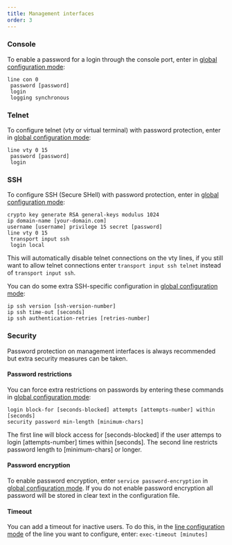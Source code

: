 ```yaml
---
title: Management interfaces
order: 3
---
```


<section>

### Console

To enable a password for a login through the console port, enter in [global configuration mode](#global-configuration-mode):

```
line con 0
 password [password]
 login
 logging synchronous
```

</section>
<section>

### Telnet

To configure telnet (vty or virtual terminal) with password protection, enter in [global configuration mode](#global-configuration-mode):

```
line vty 0 15
 password [password]
 login
```

</section>
<section>

### SSH

To configure SSH (Secure SHell) with password protection, enter in [global configuration mode](#global-configuration-mode):

```
crypto key generate RSA general-keys modulus 1024
ip domain-name [your-domain.com]
username [username] privilege 15 secret [password]
line vty 0 15
 transport input ssh
 login local
```

This will automatically disable telnet connections on the vty lines, if you still want to allow telnet connections enter `transport input ssh telnet` instead of `transport input ssh`.

You can do some extra SSH-specific configuration in [global configuration mode](#global-configuration-mode):

```
ip ssh version [ssh-version-number]
ip ssh time-out [seconds]
ip ssh authentication-retries [retries-number]
```

</section>
<section>

### Security

Password protection on management interfaces is always recommended but extra security measures can be taken.

<section>

#### Password restrictions
You can force extra restrictions on passwords by entering these commands in [global configuration mode](#global-configuration-mode):

```
login block-for [seconds-blocked] attempts [attempts-number] within [seconds]
security password min-length [minimum-chars]
```

The first line will block access for [seconds-blocked] if the user attemps to login [attempts-number] times within [seconds]. The second line restricts password length to [minimum-chars] or longer.

</section>
<section>

#### Password encryption

To enable password encryption, enter `service password-encryption` in [global configuration mode](#global-configuration-mode). If you do not enable password encryption all password will be stored in clear text in the configuration file.

</section>
<section>

#### Timeout
You can add a timeout for inactive users. To do this, in the [line configuration mode](#interfaceline-configuration-mode) of the line you want to configure, enter: `exec-timeout [minutes]`

</section>
<section>
<section>

